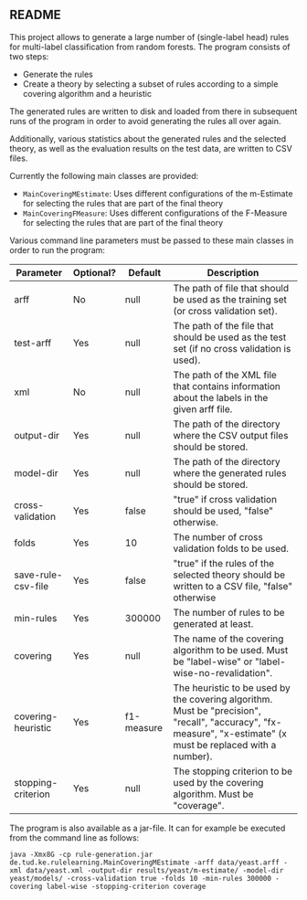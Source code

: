 ## README

This project allows to generate a large number of (single-label head) rules for multi-label classification from random forests. The program consists of two steps:

- Generate the rules
- Create a theory by selecting a subset of rules according to a simple covering algorithm and a heuristic

The generated rules are written to disk and loaded from there in subsequent runs of the program in order to avoid generating the rules all over again.

Additionally, various statistics about the generated rules and the selected theory, as well as the evaluation results on the test data, are written to CSV files.

Currently the following main classes are provided:

- `MainCoveringMEstimate`:  Uses different configurations of the m-Estimate for selecting the rules that are part of the final theory
- `MainCoveringFMeasure`: Uses different configurations of the F-Measure for selecting the rules that are part of the final theory

Various command line parameters must be passed to these main classes in order to run the program:

| Parameter          | Optional? | Default    | Description                                                                                                                                                   |
|--------------------|-----------|------------|---------------------------------------------------------------------------------------------------------------------------------------------------------------|
| arff               | No        | null       | The path of file that should be used as the training set (or cross validation set).                                                                           |
| test-arff          | Yes       | null       | The path of the file that should be used as the test set (if no cross validation is used).                                                                    |
| xml                | No        | null       | The path of the XML file that contains information about the labels in the given arff file.                                                                   |
| output-dir         | Yes       | null       |  The path of the directory where the CSV output files should be stored.                                                                                       |
| model-dir          | Yes       | null       | The path of the directory where the generated rules should be stored.                                                                                         |
| cross-validation   | Yes       | false      | "true" if cross validation should be used, "false" otherwise.                                                                                                 |
| folds              | Yes       | 10         | The number of cross validation folds to be used.                                                                                                              |
| save-rule-csv-file | Yes       | false      | "true" if the rules of the selected theory should be written to a CSV file, "false" otherwise                                                                 |
| min-rules          | Yes       | 300000     | The number of rules to be generated at least.                                                                                                                 |
| covering           | Yes       | null       | The name of the covering algorithm to be used. Must be "label-wise" or "label-wise-no-revalidation".                                                          |
| covering-heuristic | Yes       | f1-measure | The heuristic to be used by the covering algorithm. Must be "precision", "recall", "accuracy", "fx-measure", "x-estimate" (x must be replaced with a number). |
| stopping-criterion | Yes       | null       | The stopping criterion to be used by the covering algorithm. Must be "coverage".                                                                              |

The program is also available as a jar-file. It can for example be executed from the command line as follows:

```
java -Xmx8G -cp rule-generation.jar de.tud.ke.rulelearning.MainCoveringMEstimate -arff data/yeast.arff -xml data/yeast.xml -output-dir results/yeast/m-estimate/ -model-dir yeast/models/ -cross-validation true -folds 10 -min-rules 300000 -covering label-wise -stopping-criterion coverage
```
